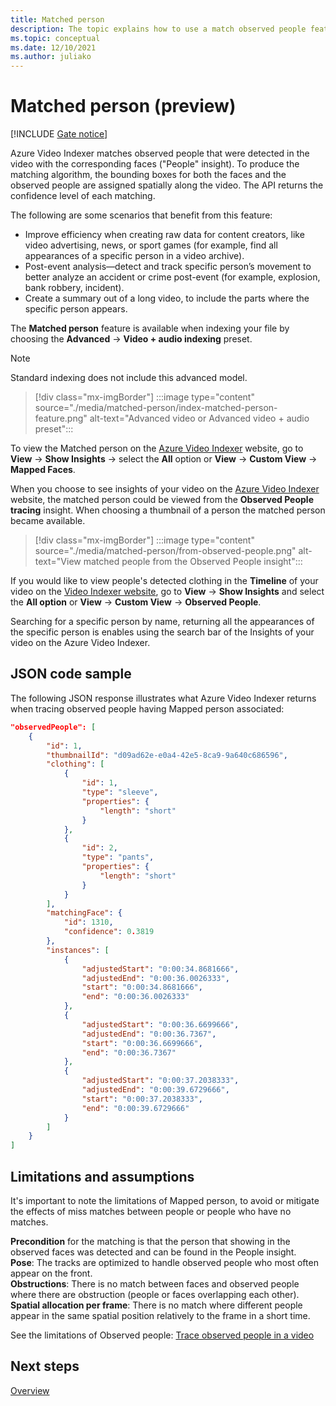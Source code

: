 ```yaml
---
title: Matched person
description: The topic explains how to use a match observed people feature. These are people that are detected in the video with the corresponding faces ("People" insight).
ms.topic: conceptual
ms.date: 12/10/2021
ms.author: juliako
---
```


# Matched person (preview)

[!INCLUDE [Gate notice](./includes/face-limited-access.md)]

Azure Video Indexer matches observed people that were detected in the video with the corresponding faces ("People" insight). To produce the matching algorithm, the bounding boxes for both the faces and the observed people are assigned spatially along the video. The API returns the confidence level of each matching.

The following are some scenarios that benefit from this feature:
 
* Improve efficiency when creating raw data for content creators, like video advertising, news, or sport games (for example, find all appearances of a specific person in a video archive).
* Post-event analysis—detect and track specific person’s movement to better analyze an accident or crime post-event (for example, explosion, bank robbery, incident).
* Create a summary out of a long video, to include the parts where the specific person appears. 
 
The **Matched person** feature is available when indexing your file by choosing the
**Advanced** -> **Video + audio indexing** preset. 

> [!NOTE]
> Standard indexing does not include this advanced model.

> [!div class="mx-imgBorder"]
> :::image type="content" source="./media/matched-person/index-matched-person-feature.png" alt-text="Advanced video or Advanced video + audio preset":::

To view the Matched person on the [Azure Video Indexer](https://www.videoindexer.ai/) website, go to **View** -> **Show Insights** -> select the **All** option or **View** -> **Custom View** -> **Mapped Faces**. 

When you choose to see insights of your video on the [Azure Video Indexer](https://www.videoindexer.ai/) website, the matched person could be viewed from the **Observed People tracing** insight. When choosing a thumbnail of a person the matched person became available.

> [!div class="mx-imgBorder"]
> :::image type="content" source="./media/matched-person/from-observed-people.png" alt-text="View matched people from the Observed People insight":::

If you would like to view people's detected clothing in the **Timeline** of your video on the [Video Indexer website](https://www.videoindexer.ai/), go to **View** -> **Show Insights** and select the **All option** or **View** -> **Custom View** -> **Observed People**. 

Searching for a specific person by name, returning all the appearances of the specific person is enables using the search bar of the Insights of your video on the Azure Video Indexer. 

## JSON code sample

The following JSON response illustrates what Azure Video Indexer returns when tracing observed people having Mapped person associated: 

```json
"observedPeople": [
    {
        "id": 1,
        "thumbnailId": "d09ad62e-e0a4-42e5-8ca9-9a640c686596",
        "clothing": [
            {
                "id": 1,
                "type": "sleeve",
                "properties": {
                    "length": "short"
                }
            },
            {
                "id": 2,
                "type": "pants",
                "properties": {
                    "length": "short"
                }
            }
        ],
        "matchingFace": {
            "id": 1310,
            "confidence": 0.3819
        },
        "instances": [
            {
                "adjustedStart": "0:00:34.8681666",
                "adjustedEnd": "0:00:36.0026333",
                "start": "0:00:34.8681666",
                "end": "0:00:36.0026333"
            },
            {
                "adjustedStart": "0:00:36.6699666",
                "adjustedEnd": "0:00:36.7367",
                "start": "0:00:36.6699666",
                "end": "0:00:36.7367"
            },
            {
                "adjustedStart": "0:00:37.2038333",
                "adjustedEnd": "0:00:39.6729666",
                "start": "0:00:37.2038333",
                "end": "0:00:39.6729666"
            }
        ]
    }
]
```

## Limitations and assumptions

It's important to note the limitations of Mapped person, to avoid or mitigate the effects of miss matches between people or people who have no matches.
 
**Precondition** for the matching is that the person that showing in the observed faces was detected and can be found in the People insight.  
**Pose**: The tracks are optimized to handle observed people who most often appear on the front.  
**Obstructions**: There is no match between faces and observed people where there are obstruction (people or faces overlapping each other).  
**Spatial allocation per frame**: There is no match where different people appear in the same spatial position relatively to the frame in a short time.

See the limitations of Observed people: [Trace observed people in a video](observed-people-tracing.md)

## Next steps

[Overview](video-indexer-overview.md)
